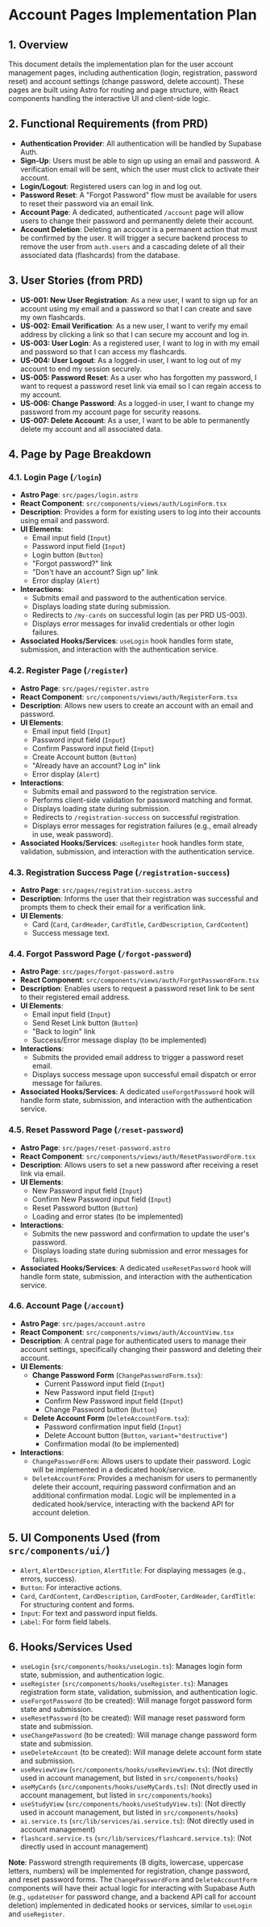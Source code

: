 # Account Pages Implementation Plan

## 1. Overview

This document details the implementation plan for the user account management pages, including authentication (login, registration, password reset) and account settings (change password, delete account). These pages are built using Astro for routing and page structure, with React components handling the interactive UI and client-side logic.

## 2. Functional Requirements (from PRD)

- **Authentication Provider**: All authentication will be handled by Supabase Auth.
- **Sign-Up**: Users must be able to sign up using an email and password. A verification email will be sent, which the user must click to activate their account.
- **Login/Logout**: Registered users can log in and log out.
- **Password Reset**: A "Forgot Password" flow must be available for users to reset their password via an email link.
- **Account Page**: A dedicated, authenticated `/account` page will allow users to change their password and permanently delete their account.
- **Account Deletion**: Deleting an account is a permanent action that must be confirmed by the user. It will trigger a secure backend process to remove the user from `auth.users` and a cascading delete of all their associated data (flashcards) from the database.

## 3. User Stories (from PRD)

- **US-001: New User Registration**: As a new user, I want to sign up for an account using my email and a password so that I can create and save my own flashcards.
- **US-002: Email Verification**: As a new user, I want to verify my email address by clicking a link so that I can secure my account and log in.
- **US-003: User Login**: As a registered user, I want to log in with my email and password so that I can access my flashcards.
- **US-004: User Logout**: As a logged-in user, I want to log out of my account to end my session securely.
- **US-005: Password Reset**: As a user who has forgotten my password, I want to request a password reset link via email so I can regain access to my account.
- **US-006: Change Password**: As a logged-in user, I want to change my password from my account page for security reasons.
- **US-007: Delete Account**: As a user, I want to be able to permanently delete my account and all associated data.

## 4. Page by Page Breakdown

### 4.1. Login Page (`/login`)

- **Astro Page**: `src/pages/login.astro`
- **React Component**: `src/components/views/auth/LoginForm.tsx`
- **Description**: Provides a form for existing users to log into their accounts using email and password.
- **UI Elements**:
  - Email input field (`Input`)
  - Password input field (`Input`)
  - Login button (`Button`)
  - "Forgot password?" link
  - "Don't have an account? Sign up" link
  - Error display (`Alert`)
- **Interactions**:
  - Submits email and password to the authentication service.
  - Displays loading state during submission.
  - Redirects to `/my-cards` on successful login (as per PRD US-003).
  - Displays error messages for invalid credentials or other login failures.
- **Associated Hooks/Services**: `useLogin` hook handles form state, submission, and interaction with the authentication service.

### 4.2. Register Page (`/register`)

- **Astro Page**: `src/pages/register.astro`
- **React Component**: `src/components/views/auth/RegisterForm.tsx`
- **Description**: Allows new users to create an account with an email and password.
- **UI Elements**:
  - Email input field (`Input`)
  - Password input field (`Input`)
  - Confirm Password input field (`Input`)
  - Create Account button (`Button`)
  - "Already have an account? Log in" link
  - Error display (`Alert`)
- **Interactions**:
  - Submits email and password to the registration service.
  - Performs client-side validation for password matching and format.
  - Displays loading state during submission.
  - Redirects to `/registration-success` on successful registration.
  - Displays error messages for registration failures (e.g., email already in use, weak password).
- **Associated Hooks/Services**: `useRegister` hook handles form state, validation, submission, and interaction with the authentication service.

### 4.3. Registration Success Page (`/registration-success`)

- **Astro Page**: `src/pages/registration-success.astro`
- **Description**: Informs the user that their registration was successful and prompts them to check their email for a verification link.
- **UI Elements**:
  - Card (`Card`, `CardHeader`, `CardTitle`, `CardDescription`, `CardContent`)
  - Success message text.

### 4.4. Forgot Password Page (`/forgot-password`)

- **Astro Page**: `src/pages/forgot-password.astro`
- **React Component**: `src/components/views/auth/ForgotPasswordForm.tsx`
- **Description**: Enables users to request a password reset link to be sent to their registered email address.
- **UI Elements**:
  - Email input field (`Input`)
  - Send Reset Link button (`Button`)
  - "Back to login" link
  - Success/Error message display (to be implemented)
- **Interactions**:
  - Submits the provided email address to trigger a password reset email.
  - Displays success message upon successful email dispatch or error message for failures.
- **Associated Hooks/Services**: A dedicated `useForgotPassword` hook will handle form state, submission, and interaction with the authentication service.

### 4.5. Reset Password Page (`/reset-password`)

- **Astro Page**: `src/pages/reset-password.astro`
- **React Component**: `src/components/views/auth/ResetPasswordForm.tsx`
- **Description**: Allows users to set a new password after receiving a reset link via email.
- **UI Elements**:
  - New Password input field (`Input`)
  - Confirm New Password input field (`Input`)
  - Reset Password button (`Button`)
  - Loading and error states (to be implemented)
- **Interactions**:
  - Submits the new password and confirmation to update the user's password.
  - Displays loading state during submission and error messages for failures.
- **Associated Hooks/Services**: A dedicated `useResetPassword` hook will handle form state, submission, and interaction with the authentication service.

### 4.6. Account Page (`/account`)

- **Astro Page**: `src/pages/account.astro`
- **React Component**: `src/components/views/auth/AccountView.tsx`
- **Description**: A central page for authenticated users to manage their account settings, specifically changing their password and deleting their account.
- **UI Elements**:
  - **Change Password Form** (`ChangePasswordForm.tsx`):
    - Current Password input field (`Input`)
    - New Password input field (`Input`)
    - Confirm New Password input field (`Input`)
    - Change Password button (`Button`)
  - **Delete Account Form** (`DeleteAccountForm.tsx`):
    - Password confirmation input field (`Input`)
    - Delete Account button (`Button`, `variant="destructive"`)
    - Confirmation modal (to be implemented)
- **Interactions**:
  - `ChangePasswordForm`: Allows users to update their password. Logic will be implemented in a dedicated hook/service.
  - `DeleteAccountForm`: Provides a mechanism for users to permanently delete their account, requiring password confirmation and an additional confirmation modal. Logic will be implemented in a dedicated hook/service, interacting with the backend API for account deletion.

## 5. UI Components Used (from `src/components/ui/`)

- `Alert`, `AlertDescription`, `AlertTitle`: For displaying messages (e.g., errors, success).
- `Button`: For interactive actions.
- `Card`, `CardContent`, `CardDescription`, `CardFooter`, `CardHeader`, `CardTitle`: For structuring content and forms.
- `Input`: For text and password input fields.
- `Label`: For form field labels.

## 6. Hooks/Services Used

- `useLogin` (`src/components/hooks/useLogin.ts`): Manages login form state, submission, and authentication logic.
- `useRegister` (`src/components/hooks/useRegister.ts`): Manages registration form state, validation, submission, and authentication logic.
- `useForgotPassword` (to be created): Will manage forgot password form state and submission.
- `useResetPassword` (to be created): Will manage reset password form state and submission.
- `useChangePassword` (to be created): Will manage change password form state and submission.
- `useDeleteAccount` (to be created): Will manage delete account form state and submission.
- `useReviewView` (`src/components/hooks/useReviewView.ts`): (Not directly used in account management, but listed in `src/components/hooks`)
- `useMyCards` (`src/components/hooks/useMyCards.ts`): (Not directly used in account management, but listed in `src/components/hooks`)
- `useStudyView` (`src/components/hooks/useStudyView.ts`): (Not directly used in account management, but listed in `src/components/hooks`)
- `ai.service.ts` (`src/lib/services/ai.service.ts`): (Not directly used in account management)
- `flashcard.service.ts` (`src/lib/services/flashcard.service.ts`): (Not directly used in account management)

**Note**: Password strength requirements (8 digits, lowercase, uppercase letters, numbers) will be implemented for registration, change password, and reset password forms. The `ChangePasswordForm` and `DeleteAccountForm` components will have their actual logic for interacting with Supabase Auth (e.g., `updateUser` for password change, and a backend API call for account deletion) implemented in dedicated hooks or services, similar to `useLogin` and `useRegister`.
